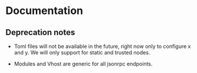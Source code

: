 
# Documentation

## Deprecation notes

- Toml files will not be available in the future, right now only to configure x and y. We will only support for static and trusted nodes.

- Modules and Vhost are generic for all jsonrpc endpoints.
